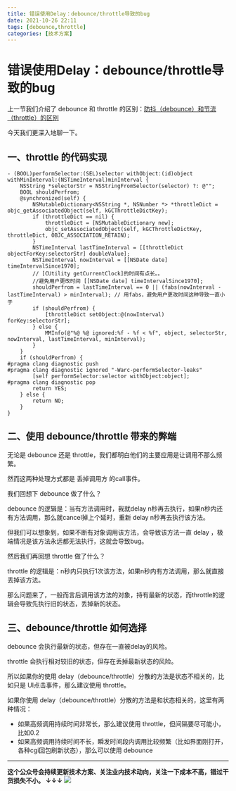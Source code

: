 ```yaml
---
title: 错误使用Delay：debounce/throttle导致的bug
date: 2021-10-26 22:11
tags: [debounce,throttle]
categories: [技术方案]
---
```


# 错误使用Delay：debounce/throttle导致的bug

上一节我们介绍了 debounce 和 throttle 的区别：[防抖（debounce）和节流（throttle）的区别](https://bninecoding.com/fang-dou-debounce-he-jie-liu-throttle-de-qu-bie.html)

今天我们更深入地聊一下。

## 一、throttle 的代码实现

```
- (BOOL)performSelector:(SEL)selector withObject:(id)object withMinInterval:(NSTimeInterval)minInterval {
    NSString *selectorStr = NSStringFromSelector(selector) ?: @"";
    BOOL shouldPerfrom;
    @synchronized(self) {
        NSMutableDictionary<NSString *, NSNumber *> *throttleDict = objc_getAssociatedObject(self, kGCThrottleDictKey);
        if (throttleDict == nil) {
            throttleDict = [NSMutableDictionary new];
            objc_setAssociatedObject(self, kGCThrottleDictKey, throttleDict, OBJC_ASSOCIATION_RETAIN);
        }
        NSTimeInterval lastTimeInterval = [[throttleDict objectForKey:selectorStr] doubleValue];
        NSTimeInterval nowInterval = [[NSDate date] timeIntervalSince1970];
        // [CUtility getCurrentClock]的时间有点长。。
        //避免用户更改时间 [[NSDate date] timeIntervalSince1970];
        shouldPerfrom = lastTimeInterval == 0 || (fabs(nowInterval - lastTimeInterval) > minInterval); // 用fabs，避免用户更改时间这种导致一直小于
        if (shouldPerfrom) {
            [throttleDict setObject:@(nowInterval) forKey:selectorStr];
        } else {
            MMInfo(@"%@ %@ ignored:%f - %f < %f", object, selectorStr, nowInterval, lastTimeInterval, minInterval);
        }
    }
    if (shouldPerfrom) {
#pragma clang diagnostic push
#pragma clang diagnostic ignored "-Warc-performSelector-leaks"
        [self performSelector:selector withObject:object];
#pragma clang diagnostic pop
        return YES;
    } else {
        return NO;
    }
}
```

## 二、使用 debounce/throttle 带来的弊端

无论是 debounce 还是 throttle，我们都明白他们的主要应用是让调用不那么频繁。

然而这两种处理方式都是 丢掉调用方 的call事件。

我们回想下 debounce 做了什么？

debounce 的逻辑是：当有方法调用时，我就delay n秒再去执行，如果n秒内还有方法调用，那么就cancel掉上个延时，重新 delay n秒再去执行该方法。

但我们可以想象到，如果不断有对象调用该方法，会导致该方法一直 delay ，极端情况是该方法永远都无法执行，这就会导致bug。

然后我们再回想 throttle 做了什么？

throttle 的逻辑是：n秒内只执行1次该方法，如果n秒内有方法调用，那么就直接丢掉该方法。

那么问题来了，一般而言后调用该方法的对象，持有最新的状态，而throttle的逻辑会导致先执行旧的状态，丢掉新的状态。


## 三、debounce/throttle 如何选择

debounce 会执行最新的状态，但存在一直被delay的风险。

throttle 会执行相对较旧的状态，但存在丢掉最新状态的风险。

所以如果你的使用 delay（debounce/throttle）分散的方法是状态不相关的，比如只是 UI点击事件，那么建议使用 throttle。

如果你使用 delay（debounce/throttle）分散的方法是和状态相关的，这里有两种情况：

- 如果高频调用持续时间非常长，那么建议使用 throttle，但间隔要尽可能小，比如0.2
- 如果高频调用持续时间不长，瞬发时间段内调用比较频繁（比如界面刚打开，各种cgi回包刷新状态），那么可以使用 debounce


------
**这个公众号会持续更新技术方案、关注业内技术动向，关注一下成本不高，错过干货损失不小。
↓↓↓**
![](https://tva1.sinaimg.cn/large/e6c9d24egy1gzzmv1p67mj21bi0hcwgh.jpg)